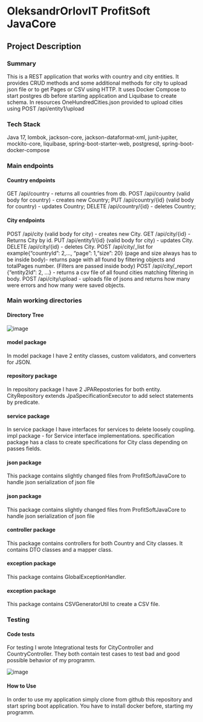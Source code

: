 <h1>OleksandrOrlovIT ProfitSoft JavaCore</h1>
<h2>Project Description</h2>
<h3>Summary</h3>
<p>This is a REST application that works with country and city entities. It provides CRUD methods and some additional methods for city to upload json file or to get Pages or CSV using HTTP.
It uses Docker Compose to start postgres db before starting application and Liquibase to create schema. In resources OneHundredCities.json provided to upload cities using POST /api/entity1/upload </p>
<h3>Tech Stack</h3>
<p>Java 17, lombok, jackson-core, jackson-dataformat-xml, junit-jupiter, mockito-core, liquibase, spring-boot-starter-web, postgresql, spring-boot-docker-compose</p>
<h3>Main endpoints</h3>
<h4>Country endpoints</h4>
<p>
  GET /api/country - returns all countries from db.
  POST /api/country (valid body for country) - creates new Country;
  PUT /api/country/{id} (valid body for country) - updates Country;
  DELETE /api/country/{id} - deletes Country;
</p>
<h4>City endpoints</h4>
<p>
  POST /api/city (valid body for city) - creates new City.
  GET /api/city/{id} - Returns City by id.
  PUT /api/entity1/{id} (valid body for city) - updates City.
  DELETE /api/city/{id} - deletes City.
  POST /api/city/_list for example{“countryId”: 2,…, “page”: 1,“size”: 20} (page and size always has to be inside body)- returns page with all found by filtering objects and totalPages number. (Filters are passed inside body)
  POST /api/city/_report {“entity2Id”: 2, …} - returns a csv file of all found cities matching filtering in body.
  POST /api/city/upload - uploads file of jsons and returns how many were errors and how many were saved objects.

</p>
<h3>Main working directories</h3>
<h4>Directory Tree</h4>
<p>
  
  ![image](https://github.com/OleksandrOrlovIT/CityCountrySpringREST/assets/86959421/c708f0d3-c555-43f6-a9d4-4f0555987893)
  
</p>

<h4>model package</h4>
<p>
  In model package I have 2 entity classes, custom validators, and converters for JSON.
</p>
<h4>repository package</h4>
<p>
  In repository package I have 2 JPARepostories for both entity. CityRepository extends JpaSpecificationExecutor to add select statements by predicate.
</p>
<h4>service package</h4>
<p>
  In service package I have interfaces for services to delete loosely coupling. impl package - for Service interface implementations. specification package has a class to create specifications for City class depending on passes fields.
</p>
<h4>json package</h4>
<p>
  This package contains slightly changed files from ProfitSoftJavaCore to handle json serialization of json file
</p>
<h4>json package</h4>
<p>
  This package contains slightly changed files from ProfitSoftJavaCore to handle json serialization of json file
</p>
<h4>controller package</h4>
<p>
  This package contains controllers for both Country and City classes. It contains DTO classes and a mapper class.
</p>
<h4>exception package</h4>
<p>
  This package contains GlobalExceptionHandler.
</p>
<h4>exception package</h4>
<p>
  This package contains CSVGeneratorUtil to create a CSV file. 
</p>
<h3>Testing</h3>
<h4>Code tests</h4>
<p>
  For testing I wrote Integrational tests for CityController and CountryController. They both contain test cases to test bad and good possible behavior of my programm.

  ![image](https://github.com/OleksandrOrlovIT/CityCountrySpringREST/assets/86959421/622d43c5-4d10-4869-9f2e-54a25baac2b8)


</p>
<h4>How to Use</h4>
<p>In order to use my application simply clone from github this repository and start spring boot application. You have to install docker before, starting my programm.</p>

